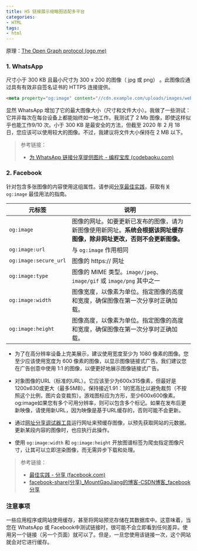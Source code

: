 ```yaml
---
title: H5 链接展示缩略图适配多平台
categories: 
- HTML
tags: 
- html
---
```


原理：[The Open Graph protocol (ogp.me)](https://ogp.me/)

### 1. WhatsApp

尺寸小于 300 KB 且最小尺寸为 300 x 200 的图像（ jpg 或 png） 。此图像应通过具有有效非自签名证书的  HTTPS 连接提供。

```html
<meta property="og:image" content="//cdn.example.com/uploads/images/webpage_300x200.png" />
```

显然 WhatsApp 增加了它的最大图像大小（尺寸和文件大小）。我做了一些测试：它并非每次在每台设备上都能始终如一地工作。我测试了 2 Mb 图像，即使这样似乎也能工作9/10 次。小于 300 KB 是最安全的方法，但截至 2020 年 2 月 18 日，您应该可以使用较大的图像。不过，我建议将文件大小保持在 2 MB 以下。



> 参考链接：
>
> - [为 WhatsApp 链接分享提供图片 - 编程宝库 (codebaoku.com)](http://www.codebaoku.com/question/question-cd-233107.html)



### 2. Facebook

针对包含多张图像的内容使用这组属性。请参阅[分享最佳实践](https://developers.facebook.com/docs/sharing/best-practices#images)，获取有关 `og:image` 最佳用法的指南。

| 元标签                | 说明                                                         |
| --------------------- | ------------------------------------------------------------ |
| `og:image`            | 图像的网址。如要更新已发布的图像，请为新图像使用新网址。**系统会根据该网址缓存图像，除非网址更改，否则不会更新图像。** |
| `og:image:url`        | 与 `og:image` 作用相同                                       |
| `og:image:secure_url` | 图像的 https:// 网址                                         |
| `og:image:type`       | 图像的 MIME 类型。`image/jpeg`、`image/gif` 或 `image/png` 其中之一 |
| `og:image:width`      | 图像宽度，以像素为单位。指定图像的高度和宽度，确保图像在第一次分享时正确加载。 |
| `og:image:height`     | 图像高度，以像素为单位。指定图像的高度和宽度，确保图像在第一次分享时正确加载。 |

- 为了在高分辨率设备上完美展示，建议使用宽度至少为 1080 像素的图像。您至少应该使用宽度为 600 像素的图像，以显示图像链接式广告。我们建议您在广告创意中使用 1:1 的图像，以便更好地展示图像链接式广告。

- 对象图像的URL（标准的URL）。它应该至少为600x315像素，但最好是1200x630或更大（最多5MB）。保持接近1.91：1的宽高比以避免裁剪（不按照这个比例，图片会变裁剪）。游戏图标应为方形，至少600x600像素。og:image如果您有多个可用分辨率，则可以包含多个标记。如果在发布后更新映像，请使用新URL，因为映像是基于URL缓存的，否则可能不会更新。

- 通过[网址分享调试器工具](https://developers.facebook.com/tools/debug)运行网址来预缓存图像，以预先获取网站的元数据。更新某段内容的图像时，也应执行此操作。

- 使用 `og:image:width` 和 `og:image:height` 开放图谱标签为爬虫指定图像尺寸，让其可以立即渲染图像，而无需异步下载和处理。

  

> 参考链接：
>
> - [最佳实践 - 分享 (facebook.com)](https://developers.facebook.com/docs/sharing/best-practices#images)
> - [facebook-share(分享)_MountGaoJiang的博客-CSDN博客_facebook分享](https://blog.csdn.net/weixin_42895400/article/details/85854186)



### 注意事项

一些应用程序或网站使用缓存，甚至将网站预览存储在其数据库中。这意味着，当您在 WhatsApp 或 Facebook中测试链接时，很可能不会立即看到任何差异。使用另一个链接（另一个页面）就可以了。但是，一旦您使用该链接一次，这个网站就会对它进行缓存。




